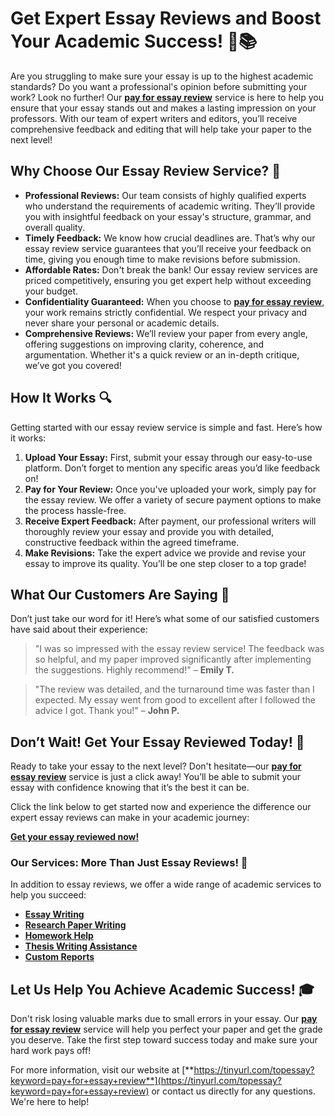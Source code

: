 # Get Expert Essay Reviews and Boost Your Academic Success! 💼📚

Are you struggling to make sure your essay is up to the highest academic standards? Do you want a professional's opinion before submitting your work? Look no further! Our [**pay for essay review**](https://tinyurl.com/topessay?keyword=pay+for+essay+review) service is here to help you ensure that your essay stands out and makes a lasting impression on your professors. With our team of expert writers and editors, you’ll receive comprehensive feedback and editing that will help take your paper to the next level!

## Why Choose Our Essay Review Service? 🤔

- **Professional Reviews:** Our team consists of highly qualified experts who understand the requirements of academic writing. They’ll provide you with insightful feedback on your essay's structure, grammar, and overall quality.
- **Timely Feedback:** We know how crucial deadlines are. That’s why our essay review service guarantees that you’ll receive your feedback on time, giving you enough time to make revisions before submission.
- **Affordable Rates:** Don't break the bank! Our essay review services are priced competitively, ensuring you get expert help without exceeding your budget.
- **Confidentiality Guaranteed:** When you choose to [**pay for essay review**](https://tinyurl.com/topessay?keyword=pay+for+essay+review), your work remains strictly confidential. We respect your privacy and never share your personal or academic details.
- **Comprehensive Reviews:** We’ll review your paper from every angle, offering suggestions on improving clarity, coherence, and argumentation. Whether it's a quick review or an in-depth critique, we’ve got you covered!

## How It Works 🔍

Getting started with our essay review service is simple and fast. Here’s how it works:

1. **Upload Your Essay:** First, submit your essay through our easy-to-use platform. Don’t forget to mention any specific areas you’d like feedback on!
2. **Pay for Your Review:** Once you've uploaded your work, simply pay for the essay review. We offer a variety of secure payment options to make the process hassle-free.
3. **Receive Expert Feedback:** After payment, our professional writers will thoroughly review your essay and provide you with detailed, constructive feedback within the agreed timeframe.
4. **Make Revisions:** Take the expert advice we provide and revise your essay to improve its quality. You’ll be one step closer to a top grade!

## What Our Customers Are Saying 🌟

Don’t just take our word for it! Here’s what some of our satisfied customers have said about their experience:

> "I was so impressed with the essay review service! The feedback was so helpful, and my paper improved significantly after implementing the suggestions. Highly recommend!" – **Emily T.**

> "The review was detailed, and the turnaround time was faster than I expected. My essay went from good to excellent after I followed the advice I got. Thank you!" – **John P.**

## Don’t Wait! Get Your Essay Reviewed Today! 📅

Ready to take your essay to the next level? Don't hesitate—our [**pay for essay review**](https://tinyurl.com/topessay?keyword=pay+for+essay+review) service is just a click away! You’ll be able to submit your essay with confidence knowing that it’s the best it can be.

Click the link below to get started now and experience the difference our expert essay reviews can make in your academic journey:

[**Get your essay reviewed now!**](https://tinyurl.com/topessay?keyword=pay+for+essay+review)

### Our Services: More Than Just Essay Reviews! 📑

In addition to essay reviews, we offer a wide range of academic services to help you succeed:

- [**Essay Writing**](https://tinyurl.com/topessay?keyword=pay+for+essay+review)
- [**Research Paper Writing**](https://tinyurl.com/topessay?keyword=pay+for+essay+review)
- [**Homework Help**](https://tinyurl.com/topessay?keyword=pay+for+essay+review)
- [**Thesis Writing Assistance**](https://tinyurl.com/topessay?keyword=pay+for+essay+review)
- [**Custom Reports**](https://tinyurl.com/topessay?keyword=pay+for+essay+review)

## Let Us Help You Achieve Academic Success! 🎓

Don't risk losing valuable marks due to small errors in your essay. Our [**pay for essay review**](https://tinyurl.com/topessay?keyword=pay+for+essay+review) service will help you perfect your paper and get the grade you deserve. Take the first step toward success today and make sure your hard work pays off!

For more information, visit our website at [**https://tinyurl.com/topessay?keyword=pay+for+essay+review**](https://tinyurl.com/topessay?keyword=pay+for+essay+review) or contact us directly for any questions. We're here to help!
